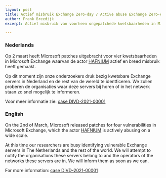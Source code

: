 ```yaml
---
layout: post
title: Actief misbruik Exchange Zero-day / Active abuse Exchange Zero-day
author: Frank Breedijk
excerpt: Actief misbruik van voorheen ongepatchede kwetsbaarheden in Microsoft Exchange / Active abuse of previously unpatched vulnerabilities n Microsoft Exchange.

---
```


### Nederlands

Op 2 maart heeft Microsoft patches uitgebracht voor vier kwetsbaarheden in Microsoft Exchange waarvan de actor [HAFNIUM](https://www.microsoft.com/security/blog/2021/03/02/hafnium-targeting-exchange-servers/) actief en breed misbruik heeft gemaakt.

Op dit moment zijn onze onderzoekers druk bezig kwetsbare Exchange servers in Nederland en de rest van de wereld te identficeren. We zullen proberen de organisaties waar deze servers bij horen of in het netwerk staan zo snel mogelijk te informeren.

Voor meer informatie zie: [case DIVD-2021-00001](/DIVD-2021-00001/)

### English

On the 2nd of March, Microsoft released patches for four vulnerabilities in Microsoft Exchange, which the actor [HAFNIUM](https://www.microsoft.com/security/blog/2021/03/02/hafnium-targeting-exchange-servers/) is actively abusing on a wide scale.

At this time our researchers are busy identifying vulnerable Exchange servers in The Netherlands and the rest of the world. We will attempt to notify the organisations these servers belong to and the operators of the networks these servers are in. We will inform them as soon as we can.

For more information: [case DIVD-2021-00001](/DIVD-2021-00001/)
